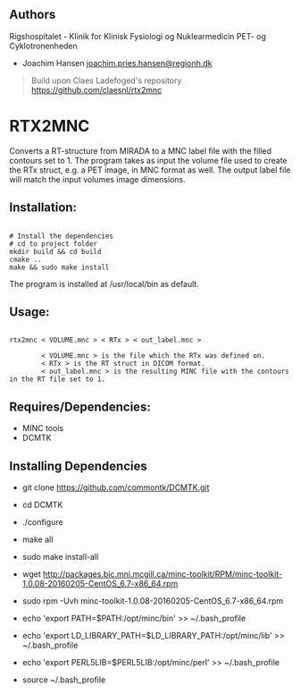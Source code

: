 ## Authors
Rigshospitalet - Klinik for Klinisk Fysiologi og Nuklearmedicin PET- og Cyklotronenheden 
  - Joachim Hansen <joachim.pries.hansen@regionh.dk>
  
> Build upon Claes Ladefoged's repository https://github.com/claesnl/rtx2mnc

# RTX2MNC  

Converts a RT-structure from MIRADA to a MNC label file with the filled contours set to 1. 
The program takes as input the volume file used to create the RTx struct, e.g. a PET image, in MNC format as well. The output label file will match the input volumes image dimensions.

## Installation:
<pre><code>
# Install the dependencies
# cd to project folder
mkdir build && cd build
cmake ..
make && sudo make install
</code></pre>
The program is installed at /usr/local/bin as default.

## Usage:
<pre><code>
rtx2mnc < VOLUME.mnc > < RTx > < out_label.mnc >
      	
      	< VOLUME.mnc > is the file which the RTx was defined on.
      	< RTx > is the RT struct in DICOM format.
      	< out_label.mnc > is the resulting MINC file with the contours in the RT file set to 1.
</code></pre>

## Requires/Dependencies:
 - MINC tools
 - DCMTK

## Installing Dependencies
  - git clone https://github.com/commontk/DCMTK.git
  - cd DCMTK
  - ./configure
  - make all
  - sudo make install-all
  
  - wget http://packages.bic.mni.mcgill.ca/minc-toolkit/RPM/minc-toolkit-1.0.08-20160205-CentOS_6.7-x86_64.rpm
  - sudo rpm -Uvh minc-toolkit-1.0.08-20160205-CentOS_6.7-x86_64.rpm

  - echo 'export PATH=$PATH:/opt/minc/bin' >> ~/.bash_profile
  - echo 'export LD_LIBRARY_PATH=$LD_LIBRARY_PATH:/opt/minc/lib' >> ~/.bash_profile
  - echo 'export PERL5LIB=$PERL5LIB:/opt/minc/perl' >> ~/.bash_profile
  - source ~/.bash_profile
